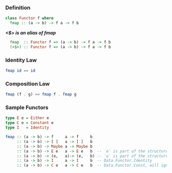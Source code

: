 ### Definition
```haskell
class Functor f where
  fmap :: (a -> b) -> f a -> f b
```

***<$> is an alias of fmap***
```haskell
  fmap  :: Functor f => (a -> b) -> f a -> f b
  (<$>) :: Functor f => (a -> b) -> f a -> f b
```

### Identity Law
```haskell
fmap id == id
```

### Composition Law

```haskell
fmap (f . g) == fmap f . fmap g
```

### Sample Functors

```haskell
type E e = Either e
type C e = Constant e
type I   = Identity

fmap :: (a -> b) -> f     a -> f     b
     :: (a -> b) -> [ ]   a -> [ ]   b
     :: (a -> b) -> Maybe a -> Maybe b
     :: (a -> b) -> E e   a -> E e   b  -- `e` is part of the structure thus will only fmap the `Right` in Either
     :: (a -> b) -> (e,   a)-> (e,   b) -- `e` is part of the structure thus will only fmap the `snd` in tuple
     :: (a -> b) -> I     a -> I     b  -- Data.Functor.Identity
     :: (a -> b) -> C e   a -> C e   b  -- Data.Functor.Const, will ignore the mapping
```



